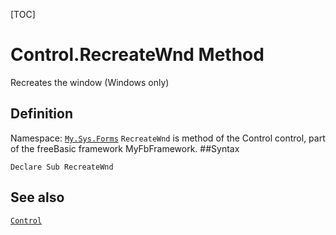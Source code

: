 [TOC]
# Control.RecreateWnd Method
Recreates the window (Windows only)
## Definition
Namespace: [`My.Sys.Forms`](My.Sys.Forms.md)
`RecreateWnd` is method of the Control control, part of the freeBasic framework MyFbFramework.
##Syntax
```freeBasic
Declare Sub RecreateWnd
```

## See also
[`Control`](Control.md)
